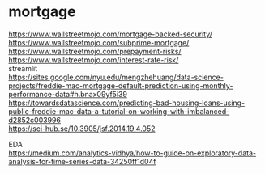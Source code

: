 # mortgage
https://www.wallstreetmojo.com/mortgage-backed-security/ <br />
https://www.wallstreetmojo.com/subprime-mortgage/ <br />
https://www.wallstreetmojo.com/prepayment-risks/ <br />
https://www.wallstreetmojo.com/interest-rate-risk/ <br />
streamlit <br />
https://sites.google.com/nyu.edu/mengzhehuang/data-science-projects/freddie-mac-mortgage-default-prediction-using-monthly-performance-data#h.bnax09yf5i39 <br/>
https://towardsdatascience.com/predicting-bad-housing-loans-using-public-freddie-mac-data-a-tutorial-on-working-with-imbalanced-d2852c003996 <br />
https://sci-hub.se/10.3905/jsf.2014.19.4.052 <br />

EDA <br />
https://medium.com/analytics-vidhya/how-to-guide-on-exploratory-data-analysis-for-time-series-data-34250ff1d04f <br />
